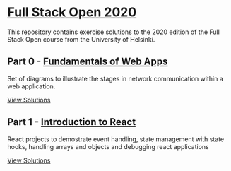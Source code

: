 # [Full Stack Open 2020](https://fullstackopen.com/en/)

This repository contains exercise solutions to the 2020 edition of the Full Stack Open course from the University of Helsinki.

## Part 0 - [Fundamentals of Web Apps](https://fullstackopen.com/en/part0/fundamentals_of_web_apps)

Set of diagrams to illustrate the stages in network communication within a web application.

[View Solutions](https://github.com/mojpm/fullstack-open-2020/tree/master/part0)

## Part 1 - [Introduction to React](https://fullstackopen.com/en/part1)

React projects to demostrate event handling, state management with state hooks, handling arrays and objects and debugging react applications

[View Solutions](https://github.com/mojpm/fullstack-open-2020/tree/master/part1)
